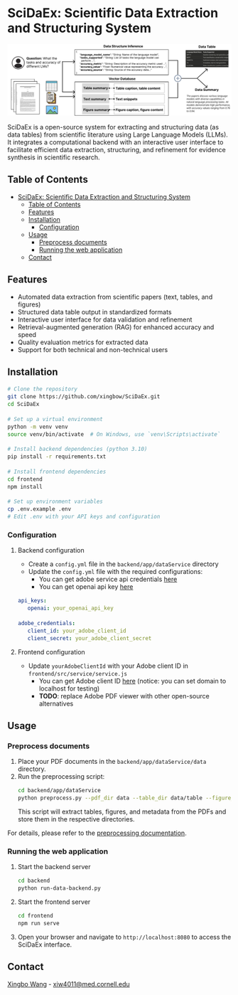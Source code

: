 # SciDaEx: Scientific Data Extraction and Structuring System

![SciDaEx Logo](scidaex_system.png)

SciDaEx is a open-source system for extracting and structuring data (as data tables) from scientific literature using Large Language Models (LLMs). It integrates a computational backend with an interactive user interface to facilitate efficient data extraction, structuring, and refinement for evidence synthesis in scientific research.

## Table of Contents

- [SciDaEx: Scientific Data Extraction and Structuring System](#scidaex-scientific-data-extraction-and-structuring-system)
  - [Table of Contents](#table-of-contents)
  - [Features](#features)
  - [Installation](#installation)
    - [Configuration](#configuration)
  - [Usage](#usage)
    - [Preprocess documents](#preprocess-documents)
    - [Running the web application](#running-the-web-application)
  - [Contact](#contact)

## Features

- Automated data extraction from scientific papers (text, tables, and figures)
- Structured data table output in standardized formats
- Interactive user interface for data validation and refinement
- Retrieval-augmented generation (RAG) for enhanced accuracy and speed
- Quality evaluation metrics for extracted data
- Support for both technical and non-technical users


## Installation

```bash
# Clone the repository
git clone https://github.com/xingbow/SciDaEx.git
cd SciDaEx

# Set up a virtual environment
python -m venv venv
source venv/bin/activate  # On Windows, use `venv\Scripts\activate`

# Install backend dependencies (python 3.10)
pip install -r requirements.txt

# Install frontend dependencies
cd frontend
npm install

# Set up environment variables
cp .env.example .env
# Edit .env with your API keys and configuration
```

### Configuration
1. Backend configuration
   - Create a `config.yml` file in the `backend/app/dataService` directory
   - Update the `config.yml` file with the required configurations:
     - You can get adobe service api credentials [here](https://developer.adobe.com/document-services/docs/overview/pdf-services-api/)
     - You can get openai api key [here](https://platform.openai.com/api-keys)
    ```yaml
    api_keys:
       openai: your_openai_api_key

    adobe_credentials:
       client_id: your_adobe_client_id
       client_secret: your_adobe_client_secret
    ``` 

2. Frontend configuration
   - Update `yourAdobeClientId` with your Adobe client ID in `frontend/src/service/service.js`
     - You can get Adobe client ID [here](https://developer.adobe.com/document-services/docs/overview/pdf-embed-api/) (notice: you can set domain to localhost for testing)
     - **TODO**: replace Adobe PDF viewer with other open-source alternatives

## Usage

### Preprocess documents
1. Place your PDF documents in the `backend/app/dataService/data` directory.
2. Run the preprocessing script:
   ```bash
   cd backend/app/dataService
   python preprocess.py --pdf_dir data --table_dir data/table --figure_dir data/figure --meta_dir data/meta
   ```  
    This script will extract tables, figures, and metadata from the PDFs and store them in the respective directories.

For details, please refer to the [preprocessing documentation](backend/app/dataService/README.md).


### Running the web application
1. Start the backend server
   ```bash
   cd backend
   python run-data-backend.py
   ```

2. Start the frontend server
   ```bash
   cd frontend
   npm run serve
   ```
3. Open your browser and navigate to `http://localhost:8080` to access the SciDaEx interface.


## Contact

[Xingbo Wang](https://andy-xingbowang.com/) - xiw4011@med.cornell.edu




